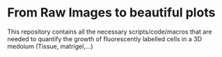 # From Raw Images to beautiful plots

This repository contains all the necessary scripts/code/macros that are needed to quantify the growth of fluorescently labelled cells in a 3D medoium (Tissue, matrigel,...)

